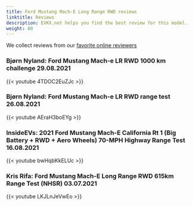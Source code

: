 ```yaml
---
title: Ford Mustang Mach-E Long Range RWD reviews
linktitle: Reviews
description: EVKX.net helps you find the best review for this model. 
weight: 80
---
```

We collect reviews from our [favorite online reviewers](/guides/evreviewers/)

### Bjørn Nyland: Ford Mustang Mach-e LR RWD 1000 km challenge 29.08.2021

{{< youtube 4TDOC2EuZJc >}}

### Bjørn Nyland: Ford Mustang Mach-e LR RWD range test 26.08.2021

{{< youtube AEraH3boEYg >}}

### InsideEVs: 2021 Ford Mustang Mach-E California Rt 1 (Big Battery + RWD + Aero Wheels) 70-MPH Highway Range Test 16.08.2021

{{< youtube bwHqbKkELUc >}}

### Kris Rifa: Ford Mustang Mach-E Long Range RWD 615km Range Test (NHSR) 03.07.2021

{{< youtube LKJLnJeVwEo >}}

